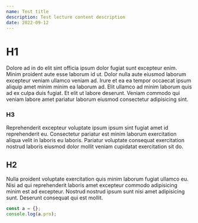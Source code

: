 ```yaml
---
name: Test title
description: Test lecture content description
date: 2022-09-12
---
```


# H1

Dolore ad in do elit sint officia ipsum dolor fugiat sunt excepteur enim. Minim
proident aute esse laborum id ut. Dolor nulla aute eiusmod laborum excepteur
veniam ullamco veniam ad. Irure et ea ea tempor occaecat ipsum aliquip amet
minim minim ea laborum ad. Elit ullamco ad minim laborum quis ad ex culpa duis
fugiat. Et elit ut labore deserunt. Veniam commodo qui veniam labore amet
pariatur laborum eiusmod consectetur adipisicing sint.

### H3

Reprehenderit excepteur voluptate ipsum ipsum sint fugiat amet id reprehenderit eu. Consectetur pariatur est minim laborum exercitation aliqua velit in laboris eu laboris. Pariatur voluptate consequat exercitation nostrud laboris eiusmod dolor mollit veniam cupidatat exercitation sit do.

## H2

Nulla proident voluptate exercitation quis minim laborum fugiat ullamco eu. Nisi
ad qui reprehenderit laboris amet excepteur commodo adipisicing minim est ad
excepteur. Nostrud nostrud ipsum sunt nisi amet adipisicing sunt. Deserunt
consequat qui est mollit.

```js
const a = {};
console.log(a.pro);
```
